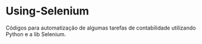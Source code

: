 # Using-Selenium
Códigos para automatização de algumas tarefas de contabilidade utilizando Python e a lib Selenium.
